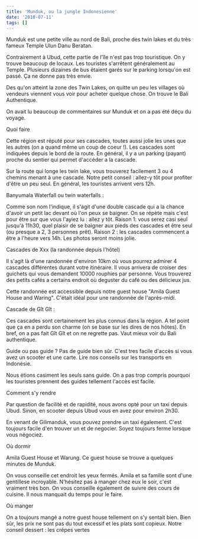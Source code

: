 ```yaml
---
title: 'Munduk, ou la jungle Indonesienne'
date: '2018-07-11'
tags: []
---
```

Munduk est une petite ville au nord de Bali, proche des twin lakes et du très fameux Temple Ulun Danu Beratan.



Contrairement à Ubud, cette partie de l'île n'est pas trop touristique. On y trouve beaucoup de locaux. Les touristes s'arrêtent généralement au Temple. Plusieurs dizaines de bus étaient garés sur le parking lorsqu'on est passé. Ça ne donne pas très envie. 

Des qu'on atteint la zone des Twin Lakes, on quitte un peu les villages où vendeurs viennent vous voir pour acheter quelque chose. On trouve le Bali Authentique.



On avait lu beaucoup de commentaires sur Munduk et on a pas été déçu du voyage.



Quoi faire 

Cette région est réputé pour ses cascades, toutes aussi jolie les unes que les autres (on a quand même un coup de coeur !). Les cascades sont indiquées depuis le bord de la route. En général, il y a un parking (payant) proche du sentier qui permet d'accéder a la cascade. 

Sur la route qui longe les twin lake, vous trouverez facilement 3 ou 4 chemins menant à une cascade. Notre petit conseil : allez-y tôt pour profiter d'être un peu seul. En général, les touristes arrivent vers 12h.



Banyumala Waterfall ou twin waterfalls :

Comme son nom l'indique, il s'agit d'une double cascade qui a la chance d'avoir un petit lac devant où l'on peux se baigner. On se répète mais c'est pour être sur que vous l'ayiez lu : allez y tôt. Raison 1: vous serez casi seul jusqu'à 11h30, quel plaisir de se baigner aux pieds des cascades et être seul (ou presque a 2, 3 personnes prêt). Raison 2 : les cascades commencent a être a l'heure vers 14h. Les photos seront moins jolie.



Cascades de Xxx (la randonnée depuis l'hôtel)

Il s'agit là d'une randonnée d'environ 10km où vous pourrez admirer 4 cascades différentes durant votre itinéraire. Il vous arrivera de croiser des guichets qui vous demandent 10000 rouphies par personne. Vous trouverez des petits cafés a certains endroit où deguster du café ou des délicieux jus. 

Cette randonnée est accessible depuis notre guest house "Amila Guest House and Waring". C'était idéal pour une randonnée de l'après-midi.



Cascade de Gît Gît : 

Ces cascades sont certainement les plus connus dans la région. A tel point que ça en a perdu son charme (on se base sur les dires de nos hôtes). En bref, on a pas fait Gît Gît et on ne regrette pas. Vaut mieux voir du Bali authentique. 



Guide ou pas guide ? Pas de guide bien sûr. C'est tres facile d'accès si vous avez un scooter et une carte. Lire nos conseils sur les transports en Indonésie.

Nous étions casiment les seuls sans guide. On a pas trop compris pourquoi les touristes prennent des guides tellement l'accès est facile. 



Comment s'y rendre

Par question de facilité et de rapidité, nous avons opté pour un taxi depuis Ubud. Sinon, en scooter depuis Ubud vous en avez pour environ 2h30.

En venant de Gilimanduk, vous pouvez prendre un taxi également. C'est toujours facile d'en trouver un et de negocier. Soyez toujours ferme lorsque vous négociez.



Où dormir

Amila Guest House et Warung. Ce guest house se trouve a quelques minutes de Munduk.

On vous conseille cet endroit les yeux fermés. Amila et sa famille sont d'une  gentillese incroyable. N'hésitez pas à manger chez eux le soir, c'est vraiment très bon. On vous conseille également de suivre des cours de cuisine. Il nous manquait du temps pour le faire. 



Où manger

On a toujours mangé a notre guest house tellement on s'y sentait bien. Bien sûr, les prix ne sont pas du tout excessif et les plats sont copieux. Notre conseil dessert : les crêpes vertes
